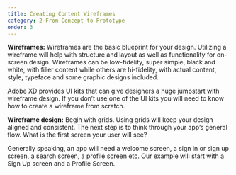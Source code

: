 ```yaml
---
title: Creating Content Wireframes
category: 2-From Concept to Prototype
order: 3
---
```


**Wireframes:** Wireframes are the basic blueprint for your design. Utilizing a wireframe will help with structure and layout as well as functionality for on-screen design. Wireframes can be low-fidelity, super simple, black and white, with filler content while others are hi-fidelity, with actual content, style, typeface and some graphic designs included. 

Adobe XD provides UI kits that can give designers a huge jumpstart with wireframe design. If you don’t use one of the UI kits you will need to know how to create a wireframe from scratch.

**Wireframe design:** Begin with grids. Using grids will keep your design aligned and consistent. The next step is to think through your app’s general flow. What is the first screen your user will see?

Generally speaking, an app will need a welcome screen, a sign in or sign up screen, a search screen, a profile screen etc. Our example will start with a Sign Up screen and a Profile Screen.  


